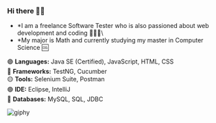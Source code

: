 ### Hi there 👋🏻

* *I am a freelance Software Tester who is also passioned about web development and coding 👩🏻‍💻\
* *My major is Math and currently studying my master in Computer Science 🆒 


🟣 **Languages:** Java SE (Certified), JavaScript, HTML, CSS\
🔵 **Frameworks:** TestNG, Cucumber\
🟡 **Tools:** Selenium Suite, Postman\
🟢 **IDE:** Eclipse, IntelliJ\
🔴 **Databases:** MySQL, SQL, JDBC


![giphy](https://user-images.githubusercontent.com/60116628/131928939-2bd76f2a-1270-4f65-b089-9ef13016b6c9.gif)




